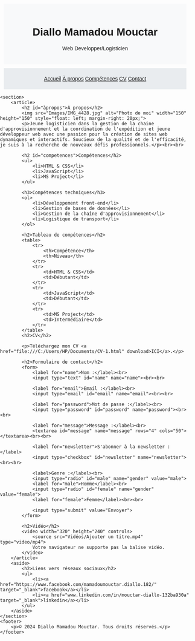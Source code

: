 <!DOCTYPE html>
<html lang="fr">
<head>
    <meta charset="UTF-8">
    <title>LOGDIA</title>
    <style>
        body {
            font-family: Arial, sans-serif;
            margin: 0;
            padding: 0;
        }
        header, nav, section, article, aside, footer {
            padding: 20px;
            margin: 10px;
        }
        header {
            background-color: #f8f9fa;
            text-align: center;
        }
        nav {
            background-color: #e9ecef;
        }
        nav ul {
            list-style-type: none;
            padding: 0;
        }
        nav ul li {
            display: inline;
            margin-right: 15px;
        }
        nav ul li a {
            text-decoration: none;
            color: #007bff;
        }
        section {
            display: flex;
        }
        article {
            flex: 70%;
        }
        aside {
            flex: 30%;
            background-color: #f8f9fa;
        }
        footer {
            background-color: #e9ecef;
            text-align: center;
        }
        table {
            width: 100%;
            border-collapse: collapse;
        }
        th, td {
            border: 1px solid #ddd;
            padding: 8px;
        }
        th {
            background-color: #f2f2f2;
            text-align: left;
        }
    </style>
</head>
<body>
    <header>
        <h1>Diallo Mamadou Mouctar</h1>
        <p>Web Developper/Logisticien</p>
        <div class="Images">
                <img src="Images/Ajouter un titre.png" alt="">
    </header>
<!-- Barre de navigation -->
    <center>
    <nav>
        <a href="#accueil">Accueil</a>
        <a href="#àpropos">À propos</a>
        <a href="#competences">Compétences</a>
        <a href="#cv">CV</a>
        <a href="#contact">Contact</a>
    </nav>
   </center>
    
<!-- À propos -->
    <section>
        <article>
            <h2 id="àpropos">À propos</h2>
            <img src="Images/IMG_4428.jpg" alt="Photo de moi" width="150" height="150" style="float: left; margin-right: 20px;">
            <p>Jeune logisticien dans la gestion de la chaine d'approvisionnement et la coordination de l'expédition et jeune développeur web avec une passion pour la création de sites web dynamiques et interactifs. Soucieux de la qualité et de l'efficacité, je suis à la recherche de nouveaux défis professionnels.</p><br><br>
<!-- Compétences -->
            <h2 id="competences">Compétences</h2>
            <ul>
                <li>HTML & CSS</li>
                <li>JavaScript</li>
                <li>MS Project</li>
            </ul>

            <h3>Compétences techniques</h3>
            <ol>
                <li>Développement front-end</li>
                <li>Gestion de bases de données</li>
                <li>Gestion de la chaîne d'approvisionnement</li>
                <li>Logistique de transport</li>
            </ol>

            <h2>Tableau de compétences</h2>
            <table>
                <tr>
                    <th>Compétence</th>
                    <th>Niveau</th>
                </tr>
                <tr>
                    <td>HTML & CSS</td>
                    <td>Débutant</td>
                </tr>
                <tr>
                    <td>JavaScript</td>
                    <td>Débutant</td>
                </tr>
                <tr>
                    <td>MS Project</td>
                    <td>Intermédiaire</td>
                </tr>
            </table>
            <h2>CV</h2>
<!-- Mon CV -->
            <p>Téléchargez mon CV <a href="file:///C:/Users/HP/Documents/CV-1.html" download>ICI</a>.</p>
<!-- Contact -->
            <h2>Formulaire de contact</h2>
            <form>
                <label for="name">Nom :</label><br>
                <input type="text" id="name" name="name"><br><br>

                <label for="email">Email :</label><br>
                <input type="email" id="email" name="email"><br><br>

                <label for="password">Mot de passe :</label><br>
                <input type="password" id="password" name="password"><br><br>

                <label for="message">Message :</label><br>
                <textarea id="message" name="message" rows="4" cols="50"></textarea><br><br>

                <label for="newsletter">S'abonner à la newsletter :</label>
                <input type="checkbox" id="newsletter" name="newsletter"><br><br>

                <label>Genre :</label><br>
                <input type="radio" id="male" name="gender" value="male">
                <label for="male">Homme</label><br>
                <input type="radio" id="female" name="gender" value="female">
                <label for="female">Femme</label><br><br>

                <input type="submit" value="Envoyer">
            </form>

            <h2>Vidéo</h2>
            <video width="320" height="240" controls>
                <source src="Vidéos/Ajouter un titre.mp4" type="video/mp4">
                Votre navigateur ne supporte pas la balise vidéo.
            </video>
        </article>
        <aside>
            <h2>Liens vers réseaux sociaux</h2>
            <ul>
                <li><a href="https://www.facebook.com/mamadoumouctar.diallo.182/" target="_blank">facebook</a></li>
                <li><a href="www.linkedin.com/in/mouctar-diallo-132ba930a" target="_blank">linkedin</a></li>
            </ul>
        </aside>
    </section>
    <footer>
        <p>© 2024 Diallo Mamadou Mouctar. Tous droits réservés.</p>
    </footer>
</body>
</html>
